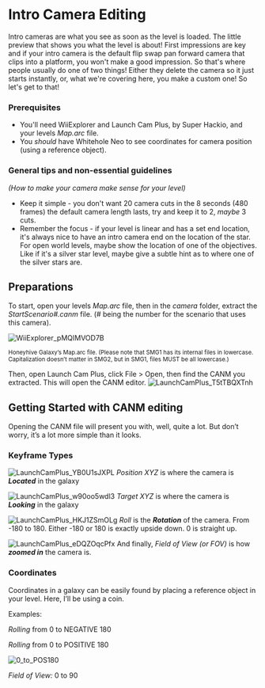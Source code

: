 # Intro Camera Editing

Intro cameras are what you see as soon as the level is loaded. The little preview that shows you what the level is about\! First impressions are key and if your intro camera is the default flip swap pan forward camera that clips into a platform, you won't make a good impression. So that's where people usually do one of two things\! Either they delete the camera so it just starts instantly, or, what we're covering here, you make a custom one\! So let's get to that\!

### Prerequisites

* You'll need WiiExplorer and Launch Cam Plus, by Super Hackio, and your levels *Map.arc* file.
* You *should* have Whitehole Neo to see coordinates for camera position (using a reference object).

### General tips and non-essential guidelines
*(How to make your camera make sense for your level)*

* Keep it simple \- you don't want 20 camera cuts in the 8 seconds (480 frames) the default camera length lasts, try and keep it to 2, *maybe* 3 cuts.  
* Remember the focus \- if your level is linear and has a set end location, it's always nice to have an intro camera end on the location of the star. For open world levels, maybe show the location of one of the objectives. Like if it's a silver star level, maybe give a subtle hint as to where one of the silver stars are.



## Preparations

To start, open your levels *Map.arc* file, then in the *camera* folder, extract the *StartScenario\#.canm* file. (\# being the number for the scenario that uses this camera). 

![WiiExplorer_pMQIMVOD7B](https://github.com/user-attachments/assets/3a0d6e39-9d6c-4720-9cab-4b5899406cd8)

<sup>Honeyhive Galaxy’s Map.arc file. (Please note that SMG1 has its internal files in lowercase. Capitalization doesn’t matter in SMG2, but in SMG1, files MUST be all lowercase.)<sup>

Then, open Launch Cam Plus, click File \> Open, then find the CANM you extracted. This will open the CANM editor.
![LaunchCamPlus_T5tTBQXTnh](https://github.com/user-attachments/assets/69d7d930-8b8e-4a0e-ac31-2bd759685a8f)



## Getting Started with CANM editing 

Opening the CANM file will present you with, well, quite a lot. But don’t worry, it’s a lot more simple than it looks. 

### Keyframe Types


![LaunchCamPlus_YB0U1sJXPL](https://github.com/user-attachments/assets/3c617638-54db-4bbd-a6ec-bfc5fff3ac0b)
*Position XYZ* is where the camera is ***Located*** in the galaxy

![LaunchCamPlus_w90oo5wdl3](https://github.com/user-attachments/assets/6df330e0-5d90-4c27-a5a6-e232d30b26c1)
*Target XYZ* is where the camera is ***Looking*** in the galaxy

![LaunchCamPlus_HKJ1ZSmOLg](https://github.com/user-attachments/assets/9f37b426-9c9c-4b6f-bf63-4383c50dc1aa)
*Roll* is the ***Rotation*** of the camera. From \-180 to 180\. Either \-180 or 180 is exactly upside down. 0 is straight up.   

![LaunchCamPlus_eDQZOqcPfx](https://github.com/user-attachments/assets/8c2ee47e-2367-42d2-afdd-cea24818908c)
And finally, *Field of View* *(or FOV)* is how ***zoomed in*** the camera is.

### Coordinates

Coordinates in a galaxy can be easily found by placing a reference object in your level. Here, I’ll be using a coin.

Examples:

*Rolling* from 0 to NEGATIVE 180


*Rolling* from 0 to POSITIVE 180

![0_to_POS180](https://media.discordapp.net/attachments/998162870409887764/1365917174354673745/rolling_from_0_to_positive_180.gif?ex=680f0cff&is=680dbb7f&hm=adf24b109b127ea8905930ed6b7baf3ee8044156e875a55dbe0f915fd5d72470&=)

*Field of View:* 0 to 90

